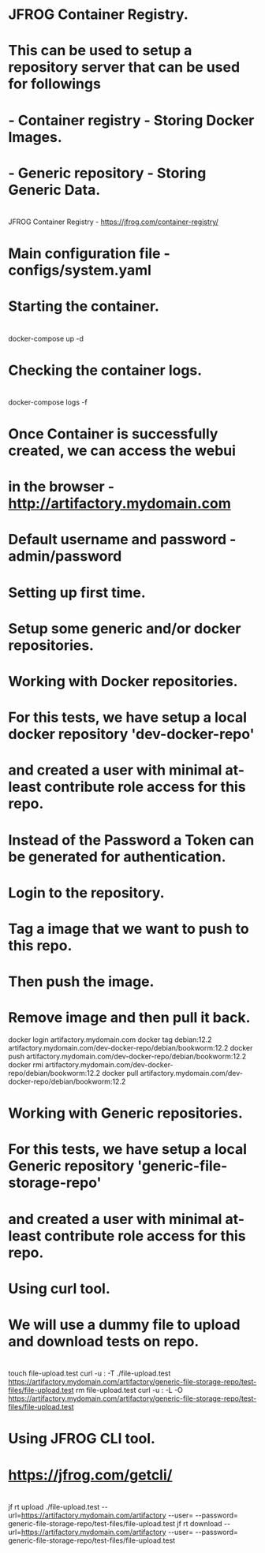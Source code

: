 #
# JFROG Container Registry.
# This can be used to setup a repository server that can be used for followings
# - Container registry - Storing Docker Images.
# - Generic repository - Storing Generic Data.
#

JFROG Container Registry - https://jfrog.com/container-registry/

#
# Main configuration file - configs/system.yaml
#

#
# Starting the container.
#
docker-compose up -d

#
# Checking the container logs.
#
docker-compose logs -f

#
# Once Container is successfully created, we can access the webui
# in the browser - http://artifactory.mydomain.com
# Default username and password - admin/password
#

#
# Setting up first time.
# Setup some generic and/or docker repositories.
#

#
# Working with Docker repositories.
# For this tests, we have setup a local docker repository 'dev-docker-repo'
# and created a user with minimal at-least contribute role access for this repo.
#

#
# Instead of the Password a Token can be generated for authentication.
#

# Login to the repository.
# Tag a image that we want to push to this repo.
# Then push the image.
# Remove image and then pull it back.
docker login artifactory.mydomain.com
docker tag debian:12.2 artifactory.mydomain.com/dev-docker-repo/debian/bookworm:12.2
docker push artifactory.mydomain.com/dev-docker-repo/debian/bookworm:12.2
docker rmi artifactory.mydomain.com/dev-docker-repo/debian/bookworm:12.2
docker pull artifactory.mydomain.com/dev-docker-repo/debian/bookworm:12.2

#
# Working with Generic repositories.
# For this tests, we have setup a local Generic repository 'generic-file-storage-repo'
# and created a user with minimal at-least contribute role access for this repo.

#
# Using curl tool.
# We will use a dummy file to upload and download tests on repo.
#
touch file-upload.test
curl -u <USER>:<PASSWORD> -T ./file-upload.test https://artifactory.mydomain.com/artifactory/generic-file-storage-repo/test-files/file-upload.test
rm file-upload.test
curl -u <USER>:<PASSWORD> -L -O https://artifactory.mydomain.com/artifactory/generic-file-storage-repo/test-files/file-upload.test

#
# Using JFROG CLI tool.
# https://jfrog.com/getcli/
#
jf rt upload ./file-upload.test --url=https://artifactory.mydomain.com/artifactory --user=<USER> --password=<PASSWORD> generic-file-storage-repo/test-files/file-upload.test
jf rt download --url=https://artifactory.mydomain.com/artifactory --user=<USER> --password=<PASSWORD> generic-file-storage-repo/test-files/file-upload.test

